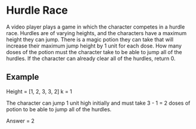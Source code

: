 # Hurdle Race

A video player plays a game in which the character competes in a hurdle race. Hurdles are of varying heights, and the characters have a maximum height they can jump. There is a magic potion they can take that will increase their maximum jump height by 1 unit for each dose. How many doses of the potion must the character take to be able to jump all of the hurdles. If the character can already clear all of the hurdles, return 0.

## Example

Height = [1, 2, 3, 3, 2]
k = 1

The character can jump 1 unit high initially and must take 3 - 1 = 2 doses of potion to be able to jump all of the hurdles.

Answer = 2

